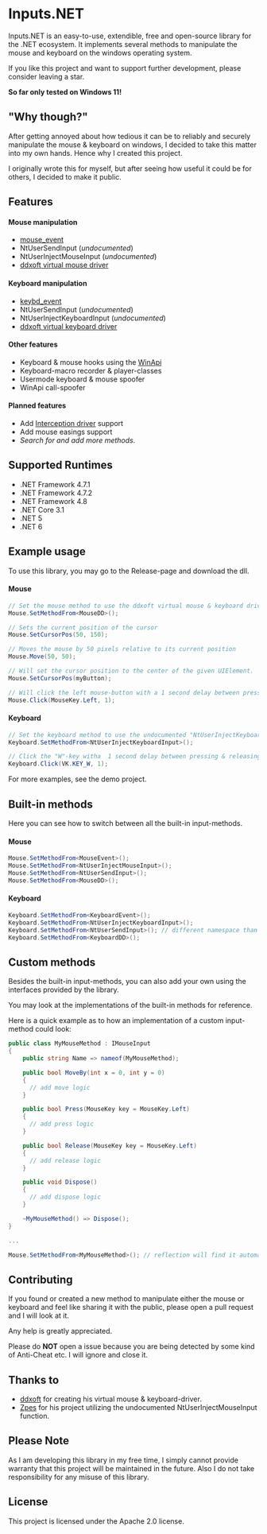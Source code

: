 


# Inputs.NET
Inputs.NET is an easy-to-use, extendible, free and open-source library for the .NET ecosystem. It implements several methods to manipulate the mouse and keyboard on the windows operating system. 

If you like this project and want to support further development, please consider leaving a star.

**So far only tested on Windows 11!**

## "Why though?"
After getting annoyed about how tedious it can be to reliably and securely manipulate the mouse & keyboard on windows, I decided to take this matter into my own hands. Hence why I created this project.  

I originally wrote this for myself, but after seeing how useful it could be for others, I decided to make it public.

## Features
#### Mouse manipulation
- [mouse_event](https://docs.microsoft.com/en-us/windows/win32/api/winuser/nf-winuser-mouse_event)
- NtUserSendInput (*undocumented*)  
- NtUserInjectMouseInput (*undocumented*)
- [ddxoft virtual mouse driver](https://github.com/ddxoft/master)

#### Keyboard manipulation
- [keybd_event](https://docs.microsoft.com/en-us/windows/win32/api/winuser/nf-winuser-keybd_event)
- NtUserSendInput (*undocumented*)
- NtUserInjectKeyboardInput (*undocumented*)
- [ddxoft virtual keyboard driver](https://github.com/ddxoft/master)

#### Other features
- Keyboard &  mouse hooks using the [WinApi](https://docs.microsoft.com/en-us/windows/win32/api/winuser/nf-winuser-setwindowshookexa)
- Keyboard-macro recorder & player-classes
- Usermode keyboard & mouse spoofer
- WinApi call-spoofer

#### Planned features
- Add [Interception driver](https://github.com/oblitum/Interception) support
- Add mouse easings support
- *Search for and add more methods.*

## Supported Runtimes
- .NET Framework 4.7.1
- .NET Framework 4.7.2
- .NET Framework 4.8
- .NET Core 3.1
- .NET 5
- .NET 6

## Example usage
To use this library, you may go to the Release-page and download the dll.

#### Mouse 
```csharp
// Set the mouse method to use the ddxoft virtual mouse & keyboard driver
Mouse.SetMethodFrom<MouseDD>(); 

// Sets the current position of the cursor
Mouse.SetCursorPos(50, 150); 

// Moves the mouse by 50 pixels relative to its current position
Mouse.Move(50, 50); 

// Will set the cursor position to the center of the given UIElement.
Mouse.SetCursorPos(myButton);

// Will click the left mouse-button with a 1 second delay between pressing & releasing
Mouse.Click(MouseKey.Left, 1); 
```

#### Keyboard 
```csharp 
// Set the keyboard method to use the undocumented "NtUserInjectKeyboardInput"-function
Keyboard.SetMethodFrom<NtUserInjectKeyboardInput>(); 

// Click the "W"-key witha  1 second delay between pressing & releasing
Keyboard.Click(VK.KEY_W, 1); 
```

For more examples, see the demo project.

## Built-in methods
Here you can see how to switch between all the built-in input-methods.

#### Mouse
```csharp
Mouse.SetMethodFrom<MouseEvent>();
Mouse.SetMethodFrom<NtUserInjectMouseInput>();
Mouse.SetMethodFrom<NtUserSendInput>();
Mouse.SetMethodFrom<MouseDD>();
```

#### Keyboard
```csharp
Keyboard.SetMethodFrom<KeyboardEvent>();
Keyboard.SetMethodFrom<NtUserInjectKeyboardInput>();
Keyboard.SetMethodFrom<NtUserSendInput>(); // different namespace than for mouse!
Keyboard.SetMethodFrom<KeyboardDD>();
```

## Custom methods
Besides the built-in input-methods, you can also add your own using the interfaces provided by the library.

You may look at the implementations of the built-in methods for reference.

Here is a quick example as to how an implementation of a custom input-method could look:
```csharp
public class MyMouseMethod : IMouseInput
{
    public string Name => nameof(MyMouseMethod);

    public bool MoveBy(int x = 0, int y = 0)
    {
      // add move logic
    } 

    public bool Press(MouseKey key = MouseKey.Left)
    {
      // add press logic
    }

    public bool Release(MouseKey key = MouseKey.Left)
    {
      // add release logic
    }

    public void Dispose()
    {
      // add dispose logic
    }

    ~MyMouseMethod() => Dispose();
}

...

Mouse.SetMethodFrom<MyMouseMethod>(); // reflection will find it automatically
```

## Contributing
If you found or created a new method to manipulate either the mouse or keyboard and feel like sharing it with the public, please open a pull request and I will look at it.

Any help is greatly appreciated.

Please do **NOT** open a issue because you are being detected by some kind of Anti-Cheat etc. I will ignore and close it.

## Thanks to
- [ddxoft](https://github.com/ddxoft) for creating his virtual mouse & keyboard-driver.
- [Zpes](https://github.com/Zpes) for his project utilizing the undocumented NtUserInjectMouseInput  function.

## Please Note
As I am developing this library in my free time, I simply cannot provide warranty that this project will be maintained in the future. Also I do not take responsibility for any misuse of this library. 

## License
This project is licensed under the Apache 2.0 license.   
